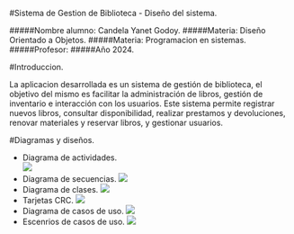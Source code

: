 #Sistema de Gestion de Biblioteca - Diseño del sistema. 

<p>

</p>
#####Nombre alumno: Candela Yanet Godoy.
#####Materia: Diseño Orientado a Objetos. 
#####Materia: Programacion en sistemas. 
#####Profesor:
#####Año 2024. 

#Introduccion. 
<p>

</p>
La aplicacion desarrollada es un sistema de gestión de biblioteca, el objetivo del mismo es facilitar la administración de libros, gestión de inventario e interacción con los usuarios. Este sistema permite registrar nuevos libros, consultar disponibilidad, realizar prestamos y devoluciones, renovar materiales y reservar libros, y gestionar usuarios. 

#Diagramas y diseños. 

- Diagrama de actividades.  
![](https://drive.google.com/file/d/1Fi91Nyg-AXxIK6IswE8Bt5AHjZ2aE0uO/view?usp=sharing)
- Diagrama de secuencias. 
![](https://drive.google.com/file/d/17_DWxTJh3Cf8Ay9WeeRhck8EODbEsZwh/view?usp=sharing) 
- Diagrama de clases. 
![](https://drive.google.com/file/d/159KfCON19wDhgAQqwLIcBwW-6qxldRFb/view?usp=sharing)
- Tarjetas CRC.
![](https://drive.google.com/file/d/1RdHk5CN6bsh85FA3l9fcaYMy0Fvh2UXV/view?usp=sharing) 
- Diagrama de casos de uso. 
![](https://drive.google.com/file/d/1E9JrOHa1rz4qZ_A0lAA8MIFLG9BQJdTW/view?usp=sharing) 
- Escenrios de casos de uso. 
![](https://drive.google.com/file/d/15lHazfTZ8x05OM7ZdHhQH3BHD3d84xJZ/view?usp=sharing)

